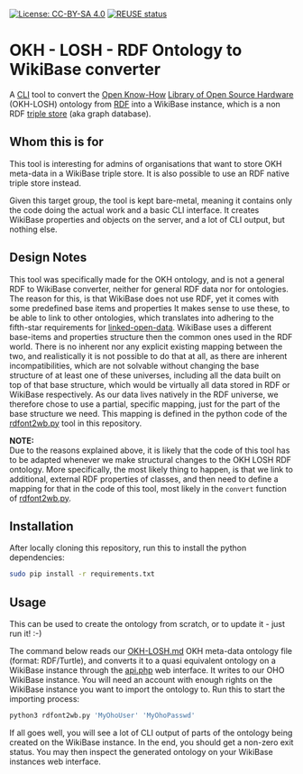 <!--
SPDX-FileCopyrightText: 2021 Robin Vobruba <hoijui.quaero@gmail.com>

SPDX-License-Identifier: CC-BY-SA-4.0
-->

[![License: CC-BY-SA 4.0](
	https://img.shields.io/badge/License-CC_BY_SA_4.0-blue.svg)](
	https://creativecommons.org/licenses/by-sa/4.0/)
[![REUSE status](
	https://api.reuse.software/badge/github.com/OPEN-NEXT/OKH-LOSH-Ontology-RDF2WB)](
	https://api.reuse.software/info/github.com/OPEN-NEXT/OKH-LOSH-Ontology-RDF2WB)

# OKH - LOSH - RDF Ontology to WikiBase converter

A [CLI](https://en.wikipedia.org/wiki/Command-line_interface)
tool to convert the [Open Know-How](https://openknowhow.org/)
[Library of Open Source Hardware](https://github.com/OPEN-NEXT/OKH-LOSH/)
(OKH-LOSH) ontology from [RDF](
https://en.wikipedia.org/wiki/Resource_Description_Framework)
into a WikiBase instance,
which is a non RDF [triple store](https://en.wikipedia.org/wiki/Triplestore)
(aka graph database).

## Whom this is for

This tool is interesting for admins of organisations
that want to store OKH meta-data in a WikiBase triple store.
It is also possible to use an RDF native triple store instead.

Given this target group,
the tool is kept bare-metal,
meaning it contains only the code doing the actual work
and a basic CLI interface.
It creates WikiBase properties and objects on the server,
and a lot of CLI output, but nothing else.

## Design Notes

This tool was specifically made for the OKH ontology,
and is not a general RDF to WikiBase converter,
neither for general RDF data nor for ontologies.
The reason for this, is that WikiBase does not use RDF,
yet it comes with some predefined base items and properties
It makes sense to use these, to be able to link to other ontologies,
which translates into adhering to the fifth-star requirements
for [linked-open-data](https://5stardata.info).
WikiBase uses a different base-items and properties structure
then the common ones used in the RDF world.
There is no inherent nor any explicit existing mapping between the two,
and realistically it is not possible to do that at all,
as there are inherent incompatibilities,
which are not solvable without changing the base structure
of at least one of these universes,
including all the data built on top of that base structure,
which would be virtually all data stored in RDF or WikiBase respectively.
As our data lives natively in the RDF universe,
we therefore chose to use a partial, specific mapping,
just for the part of the base structure we need.
This mapping is defined in the python code
of the [rdfont2wb.py](./rdfont2wb.py) tool in this repository.

**NOTE:** \
Due to the reasons explained above,
it is likely that the code of this tool has to be adapted
whenever we make structural changes to the OKH LOSH RDF ontology.
More specifically, the most likely thing to happen,
is that we link to additional, external RDF properties of classes,
and then need to define a mapping for that in the code of this tool,
most likely in the `convert` function of [rdfont2wb.py](./rdfont2wb.py).

## Installation

After locally cloning this repository,
run this to install the python dependencies:

```bash
sudo pip install -r requirements.txt
```

## Usage

This can be used to create the ontology from scratch,
or to update it - just run it! :-)

The command below reads our [OKH-LOSH.md](
https://github.com/OPEN-NEXT/OKH-LOSH/blob/master/OKH-LOSH.ttl)
OKH meta-data ontology file (format: RDF/Turtle),
and converts it to a quasi equivalent ontology on a WikiBase instance
through the [api.php](https://www.mediawiki.org/w/api.php) web interface.
It writes to our OHO WikiBase instance.
You will need an account with enough rights
on the WikiBase instance you want to import the ontology to.
Run this to start the importing process:

```bash
python3 rdfont2wb.py 'MyOhoUser' 'MyOhoPasswd'
```

If all goes well,
you will see a lot of CLI output
of parts of the ontology being created on the WikiBase instance.
In the end, you should get a non-zero exit status.
You may then inspect the generated ontology
on your WikiBase instances web interface.
